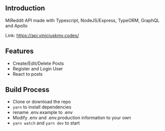 ## Introduction

MiReddit API made with Typescript, NodeJS/Express, TypeORM, GraphQL and Apollo

Link: https://api.viniciuskmv.codes/

## Features

- Create/Edit/Delete Posts
- Register and Login User
- React to posts

## Build Process

- Clone or download the repo
- `yarn` to install dependencies
- rename .env.example to .env
- Modify .env and .env.production information to your own
- `yarn watch` and `yarn dev` to start
